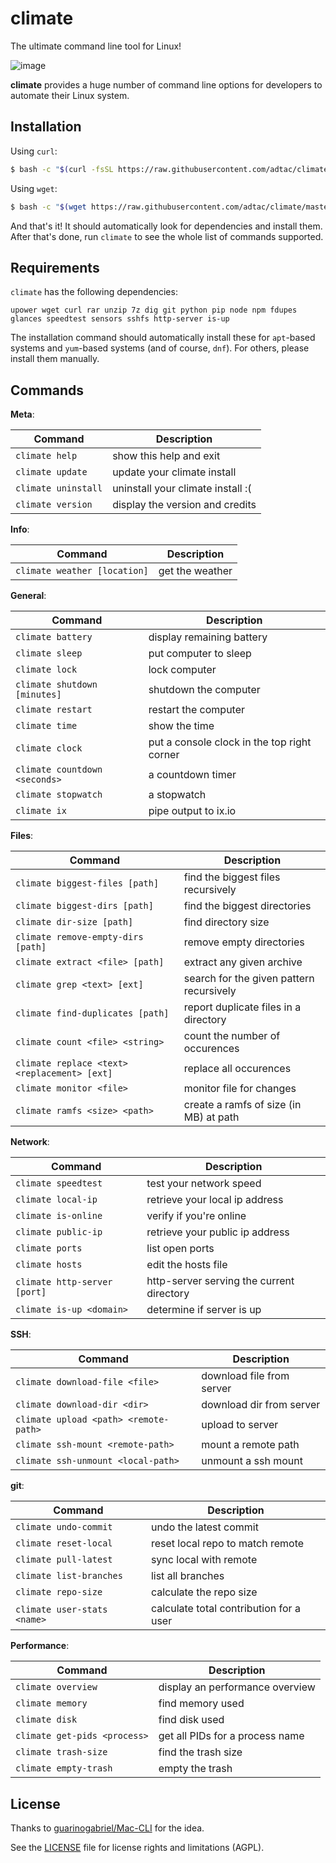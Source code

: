 # climate

The ultimate command line tool for Linux!

![image](https://i.imgur.com/tJudq4U.gif)

**climate** provides a huge number of command line options for developers to automate their Linux system.


## Installation

Using `curl`:

```bash
$ bash -c "$(curl -fsSL https://raw.githubusercontent.com/adtac/climate/master/install)"
```

Using `wget`:

```bash
$ bash -c "$(wget https://raw.githubusercontent.com/adtac/climate/master/install -q -O -)"
```

And that's it! It should automatically look for dependencies and install them.
After that's done, run `climate` to see the whole list of commands supported.



## Requirements

`climate` has the following dependencies:

```
upower wget curl rar unzip 7z dig git python pip node npm fdupes glances speedtest sensors sshfs http-server is-up
```

The installation command should automatically install these for `apt`-based systems
and `yum`-based systems (and of course, `dnf`). For others, please install them manually.



## Commands

**Meta**:

Command | Description
--- | ---
 `climate help` | show this help and exit
 `climate update` | update your climate install
 `climate uninstall` | uninstall your climate install :(
 `climate version` | display the version and credits


**Info**:

Command | Description
--- | ---
 `climate weather [location]` | get the weather


**General**:

Command | Description
--- | ---
 `climate battery` | display remaining battery
 `climate sleep` | put computer to sleep
 `climate lock` | lock computer
 `climate shutdown [minutes]` | shutdown the computer
 `climate restart` | restart the computer
 `climate time` | show the time
 `climate clock` | put a console clock in the top right corner
 `climate countdown <seconds>` | a countdown timer
 `climate stopwatch` | a stopwatch
 `climate ix` | pipe output to ix.io


**Files**:

Command | Description
--- | ---
 `climate biggest-files [path]` | find the biggest files recursively
 `climate biggest-dirs [path]` | find the biggest directories
 `climate dir-size [path]` | find directory size
 `climate remove-empty-dirs [path]` | remove empty directories
 `climate extract <file> [path]` | extract any given archive
 `climate grep <text> [ext]` | search for the given pattern recursively
 `climate find-duplicates [path]` | report duplicate files in a directory
 `climate count <file> <string>` | count the number of occurences
 `climate replace <text> <replacement> [ext]` | replace all occurences
 `climate monitor <file>` | monitor file for changes
 `climate ramfs <size> <path>` | create a ramfs of size (in MB) at path


**Network**:

Command | Description
--- | ---
 `climate speedtest` | test your network speed
 `climate local-ip` | retrieve your local ip address
 `climate is-online` | verify if you're online
 `climate public-ip` | retrieve your public ip address
 `climate ports` | list open ports
 `climate hosts` | edit the hosts file
 `climate http-server [port]` | http-server serving the current directory
 `climate is-up <domain>` | determine if server is up


**SSH**:

Command | Description
--- | ---
 `climate download-file <file>` | download file from server
 `climate download-dir <dir>` | download dir from server
 `climate upload <path> <remote-path>` | upload to server
 `climate ssh-mount <remote-path>` | mount a remote path
 `climate ssh-unmount <local-path>` | unmount a ssh mount


**git**:

Command | Description
--- | ---
 `climate undo-commit` | undo the latest commit
 `climate reset-local` | reset local repo to match remote
 `climate pull-latest` | sync local with remote
 `climate list-branches` | list all branches
 `climate repo-size` | calculate the repo size
 `climate user-stats <name>` | calculate total contribution for a user


**Performance**:

Command | Description
--- | ---
 `climate overview` | display an performance overview
 `climate memory` | find memory used
 `climate disk` | find disk used
 `climate get-pids <process>` | get all PIDs for a process name
 `climate trash-size` | find the trash size
 `climate empty-trash` | empty the trash


## License

Thanks to [guarinogabriel/Mac-CLI](https://github.com/guarinogabriel/Mac-CLI)
for the idea.

See the [LICENSE](LICENSE.md) file for license rights and limitations (AGPL).


